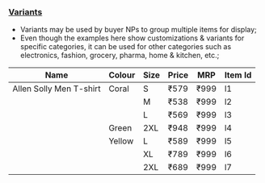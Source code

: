 ### <ins>Variants</ins>
* Variants may be used by buyer NPs to group multiple items for display;
* Even though the examples here show customizations & variants for specific categories, it can be used for other categories such as electronics, fashion, grocery, pharma, home & kitchen, etc.;

| Name                                   | Colour      | Size    | Price    | MRP    | Item Id |
| -------------------------------------- | ----------- | ------- | -------  | -----  | ------- |
| Allen Solly Men T-shirt                | Coral       | S       | ₹579     | ₹999   | l1      |
|                                        |             | M       | ₹538     | ₹999   | l2      |
|                                        |             | L       | ₹569     | ₹999   | l3      |
|                                        | Green       | 2XL     | ₹948     | ₹999   | l4      |
|                                        | Yellow      | L       | ₹589     | ₹999   | l5      |
|                                        |             | XL      | ₹789     | ₹999   | l6      |
|                                        |             | 2XL     | ₹689     | ₹999   | l7      |

